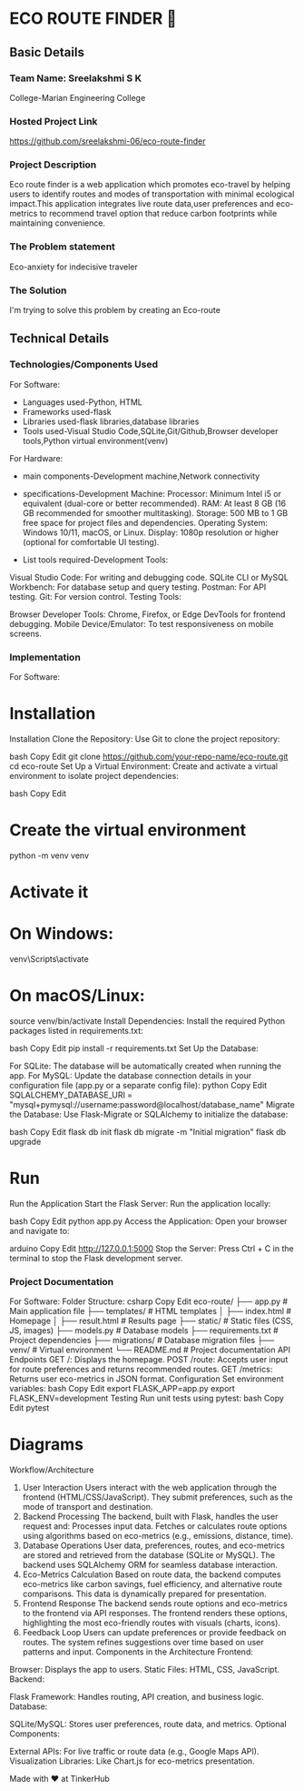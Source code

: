 # ECO ROUTE FINDER 🎯


## Basic Details
### Team Name: Sreelakshmi S K
College-Marian Engineering College

### Hosted Project Link
https://github.com/sreelakshmi-06/eco-route-finder

### Project Description
Eco route finder is a web application which promotes eco-travel by helping users to identify routes and modes of transportation with minimal ecological impact.This application integrates live route data,user preferences and eco-metrics to recommend travel option that reduce carbon footprints while maintaining convenience.

### The Problem statement
Eco-anxiety for indecisive traveler

### The Solution
I'm trying to solve this problem by creating an Eco-route

## Technical Details
### Technologies/Components Used
For Software:
- Languages used-Python, HTML
- Frameworks used-flask
- Libraries used-flask libraries,database libraries
- Tools used-Visual Studio Code,SQLite,Git/Github,Browser developer tools,Python virtual environment(venv)

For Hardware:
-  main components-Development machine,Network connectivity
-  specifications-Development Machine:
Processor: Minimum Intel i5 or equivalent (dual-core or better recommended).
RAM: At least 8 GB (16 GB recommended for smoother multitasking).
Storage: 500 MB to 1 GB free space for project files and dependencies.
Operating System: Windows 10/11, macOS, or Linux.
Display: 1080p resolution or higher (optional for comfortable UI testing).

- List tools required-Development Tools:

Visual Studio Code: For writing and debugging code.
SQLite CLI or MySQL Workbench: For database setup and query testing.
Postman: For API testing.
Git: For version control.
Testing Tools:

Browser Developer Tools: Chrome, Firefox, or Edge DevTools for frontend debugging.
Mobile Device/Emulator: To test responsiveness on mobile screens.


### Implementation
For Software:
# Installation
Installation
Clone the Repository: Use Git to clone the project repository:

bash
Copy
Edit
git clone https://github.com/your-repo-name/eco-route.git
cd eco-route
Set Up a Virtual Environment: Create and activate a virtual environment to isolate project dependencies:

bash
Copy
Edit
# Create the virtual environment
python -m venv venv

# Activate it
# On Windows:
venv\Scripts\activate
# On macOS/Linux:
source venv/bin/activate
Install Dependencies: Install the required Python packages listed in requirements.txt:

bash
Copy
Edit
pip install -r requirements.txt
Set Up the Database:

For SQLite: The database will be automatically created when running the app.
For MySQL: Update the database connection details in your configuration file (app.py or a separate config file):
python
Copy
Edit
SQLALCHEMY_DATABASE_URI = "mysql+pymysql://username:password@localhost/database_name"
Migrate the Database: Use Flask-Migrate or SQLAlchemy to initialize the database:

bash
Copy
Edit
flask db init
flask db migrate -m "Initial migration"
flask db upgrade


# Run
Run the Application
Start the Flask Server: Run the application locally:

bash
Copy
Edit
python app.py
Access the Application: Open your browser and navigate to:

arduino
Copy
Edit
http://127.0.0.1:5000
Stop the Server: Press Ctrl + C in the terminal to stop the Flask development server.



### Project Documentation
For Software:
Folder Structure:
csharp
Copy
Edit
eco-route/
├── app.py               # Main application file
├── templates/           # HTML templates
│   ├── index.html       # Homepage
│   ├── result.html      # Results page
├── static/              # Static files (CSS, JS, images)
├── models.py            # Database models
├── requirements.txt     # Project dependencies
├── migrations/          # Database migration files
├── venv/                # Virtual environment
└── README.md            # Project documentation
API Endpoints
GET /: Displays the homepage.
POST /route: Accepts user input for route preferences and returns recommended routes.
GET /metrics: Returns user eco-metrics in JSON format.
Configuration
Set environment variables:
bash
Copy
Edit
export FLASK_APP=app.py
export FLASK_ENV=development
Testing
Run unit tests using pytest:
bash
Copy
Edit
pytest

# Diagrams
Workflow/Architecture
1. User Interaction
Users interact with the web application through the frontend (HTML/CSS/JavaScript).
They submit preferences, such as the mode of transport and destination.
2. Backend Processing
The backend, built with Flask, handles the user request and:
Processes input data.
Fetches or calculates route options using algorithms based on eco-metrics (e.g., emissions, distance, time).
3. Database Operations
User data, preferences, routes, and eco-metrics are stored and retrieved from the database (SQLite or MySQL).
The backend uses SQLAlchemy ORM for seamless database interaction.
4. Eco-Metrics Calculation
Based on route data, the backend computes eco-metrics like carbon savings, fuel efficiency, and alternative route comparisons.
This data is dynamically prepared for presentation.
5. Frontend Response
The backend sends route options and eco-metrics to the frontend via API responses.
The frontend renders these options, highlighting the most eco-friendly routes with visuals (charts, icons).
6. Feedback Loop
Users can update preferences or provide feedback on routes.
The system refines suggestions over time based on user patterns and input.
Components in the Architecture
Frontend:

Browser: Displays the app to users.
Static Files: HTML, CSS, JavaScript.
Backend:

Flask Framework: Handles routing, API creation, and business logic.
Database:

SQLite/MySQL: Stores user preferences, route data, and metrics.
Optional Components:

External APIs: For live traffic or route data (e.g., Google Maps API).
Visualization Libraries: Like Chart.js for eco-metrics presentation.





Made with ❤️ at TinkerHub

